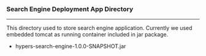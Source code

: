 ### Search Engine Deployment App Directory
---

This directory used to store search engine application. Currently we used embedded tomcat as running container included in jar package.

* hypers-search-engine-1.0.0-SNAPSHOT.jar
